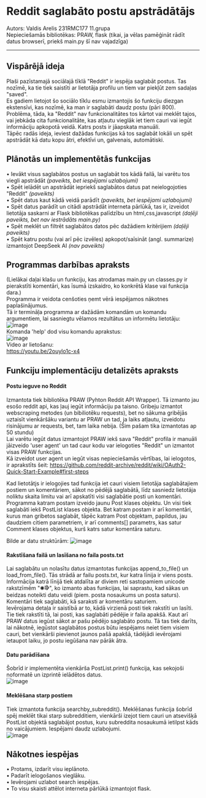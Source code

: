 # Reddit saglabāto postu apstrādātājs
Autors: Valdis Arelis 231RMC177 11.grupa  
Nepieciešamās bibliotēkas: PRAW, flask (tikai, ja vēlas pamēģināt rādīt datus browserī, priekš main.py šī nav vajadzīga) 

---

##  Vispārējā ideja
Plaši pazīstamajā sociālajā tīklā "Reddit" ir iespēja saglabāt postus. Tas nozīmē, ka tie tiek saistīti ar lietotāja profilu un tiem var piekļūt zem sadaļas "saved".  
Es gadiem lietojot šo sociālo tīklu esmu izmantojis šo funkciju diezgan ekstensīvi, kas nozīmē, ka man ir saglabāti daudz postu (pāri 800). Problēma, tāda, ka "Reddit" nav funkcionalitātes tos kārtot vai meklēt tajos, vai jebkāda cita funkcionalitāte, kas atļautu vieglāk iet tiem cauri vai iegūt informāciju apkopotā veidā. Katrs posts ir jāapskata manuāli.  
Tāpēc radās ideja, ieviest dažādas funkcijas kā tos saglabāt lokāli un spēt apstrādāt kā datu kopu ātri, efektīvi un, galvenais, automātiski.  
  

## Plānotās un implementētās funkcijas

• Ievākt visus saglabātos postus un saglabāt tos kādā failā, lai varētu tos viegli apstrādāt *(paveikts, bet iespējami uzlabojumi)*  
• Spēt ielādēt un apstrādāt iepriekš saglabātos datus pat neielogojoties "Reddit" *(paveikts)*  
• Spēt datus kaut kādā veidā parādīt *(paveikts, bet iespējami uzlabojumi)*  
• Spēt datus parādīt un citādi apstrādāt interneta pārlūkā, tas ir, izveidot lietotāja saskarni ar Flask bibliotēkas palīdzību un html,css,javascript *(daļēji paveikts, bet nav iestrādāts main.py)*  
• Spēt meklēt un filtrēt saglabātos datos pēc dažādiem kritērijiem *(daļēji paveikts)*  
• Spēt katru postu (vai arī pēc izvēles) apkopot/saīsināt (angl. summarize) izmantojot DeepSeek AI *(nav paveikts)*  

## Programmas darbības apraksts
(Lielākai daļai klašu un funkciju, kas atrodamas main.py un classes.py ir pierakstīti komentāri, kas īsumā izskaidro, ko konkrētā klase vai funkcija dara.)  
Programma ir veidota cenšoties ņemt vērā iespējamos nākotnes paplašinājumus.  
Tā ir termināļa programma ar dažādām komandām un komandu argumentiem, lai sasniegtu vēlamos rezultātus un informētu lietotāju:  
![image](https://github.com/user-attachments/assets/2ce07ff0-1bb7-4342-93b4-69792ef727e6)  
Komanda 'help' dod visu komandu aprakstus:  
![image](https://github.com/user-attachments/assets/c21cb48a-5b4b-425c-9575-f1074a3fa6a9)  
Video ar lietošanu:  
https://youtu.be/2ouylo1c-x4

## Funkciju implementāciju detalizēts apraksts

#### Postu ieguve no Reddit  
Izmantota tiek bibliotēka PRAW (Pyhton Reddit API Wrapper). Tā izmanto jau esošo reddit api, kas ļauj iegūt informāciju pa taisno. Gribeju izmantot webscraping metodes (un bibiliotēku requests), bet no sākuma gribējās uztaisīt vienkāršāku variantu ar PRAW un tad, ja laiks atļautu, izveidotu risinājumu ar requests, bet, tam laika nebija. (Šim pašam tika izmantotas ap 50 stundu)  
Lai varētu iegūt datus izmantojot PRAW iekš sava "Reddit" profila ir manuāli jāizveido 'user agent' un tad caur kodu var ielogoties "Reddit" un izmantot visas PRAW funkcijas.  
Kā izveidot user agent un iegūt visas nepieciešamās vērtības, lai ielogotos, ir aprakstīts šeit: https://github.com/reddit-archive/reddit/wiki/OAuth2-Quick-Start-Example#first-steps  

Kad lietotātjs ir ielogojies tad funkcija iet cauri visiem lietotāja saglabātajiem postiem un komentāriem, sākot no pēdējā saglabātā, līdz sasniedz lietotāja noliktu skaita limitu vai arī apskatīti visi saglabātie posti un komentāri. Programma katram postam izveido jaunu Post klases objektu. Un visi tiek saglabāti iekš PostList klases objekta. Bet katram postam ir arī komentāri, kurus man gribetos saglabāt, tāpēc katram Post objektam, papildus, jau daudziem citiem parametriem, ir arī comments[] parametrs, kas satur Comment klases objektus, kurš katrs satur komentāra saturu.  

Bilde ar datu struktūrām:
![image](https://github.com/user-attachments/assets/9397943c-9825-4e04-9cc3-e509d56a4a48)

#### Rakstīšana failā un lasīšana no faila posts.txt  
Lai saglabātu un nolasītu datus izmantotas funkcijas append_to_file() un load_from_file(). Tās strādā ar failu posts.txt, kur katra līnija ir viens posts. Informācija katrā līnijā tiek atdalīta ar diviem reti sastopamiem unicode rakstzīmēm "✺⭆", ko izmanto abas funkcijas, lai saprastu, kad sākas un beidzas noteikti datu veidi (piem. posta nosaukums un posta saturs). Komentāri tiek saglabāti, kā saraksti ar komentāru saturiem.  
Ievērojama detaļa ir saistībā ar to, kādā virzienā posti tiek rakstīti un lasīti. Tie tiek rakstīti tā, lai posti, kas saglabāti pēdējie ir faila apakšā. Kaut arī PRAW datus iegūst sākot ar pašu pēdējo saglabāto postu. Tā tas tiek darīts, lai nākotnē, iegūstot saglabātos postus būtu iespējams neiet tiem visiem cauri, bet vienkārši pievienot jaunos pašā apakšā, tādējādi ievērojami ietaupot laiku, jo postu iegūšana nav pārāk ātra.  

#### Datu parādīšana
Šobrīd ir implementēta vienkārša PostList.print() funkcija, kas sekojoši noformatē un izprintē ielādētos datus.  
![image](https://github.com/user-attachments/assets/57cce701-a1ac-4cde-a0cd-83049d50772e)  

#### Meklēšana starp postiem
Tiek izmantota funkcija searchby_subreddit(). Meklēšanas funkcija šobrīd spēj meklēt tikai starp subredditiem, vienkārši izejot tiem cauri un atsevišķā PostList objektā saglabājot postus, kuru subreddita nosaukumā ietilpst kāds no vaicājumiem. Iespējami daudz uzlabojumi.  
![image](https://github.com/user-attachments/assets/0e5625d0-353c-4d27-b727-4ccec241260d)

## Nākotnes iespējas  
• Protams, izdarīt visu ieplānoto.  
• Padarīt ielogošanos vieglāku.  
• Ievērojami uzlabot search iespējas.  
• To visu skaisti attēlot interneta pārlūkā izmantojot flask.  
